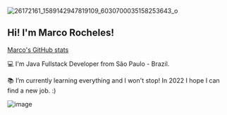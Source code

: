 ![26172161_1589142947819109_6030700035158253643_o](https://user-images.githubusercontent.com/81653024/145266816-4e84b26e-3e57-4b96-adcb-d21024637c01.jpg)

## Hi! I'm Marco Rocheles!

 [Marco's GitHub stats](https://github-readme-stats.vercel.app/api?username=marcorocheles&show_icons=true&theme=ocean_dark)

:computer: I'm Java Fullstack Developer from São Paulo - Brazil.

:books: I’m currently learning everything and I won't stop! In 2022 I hope I can find a new job. :)

![image](https://img.shields.io/badge/LinkedIn-0077B5?style=for-the-badge&logo=linkedin&logoColor=white)


